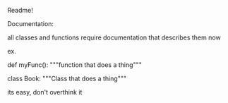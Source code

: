 Readme!

Documentation: 

all classes and functions require documentation that describes them now

ex. 

def myFunc():
"""function that does a thing"""

class Book:
"""Class that does a thing"""

its easy, don't overthink it